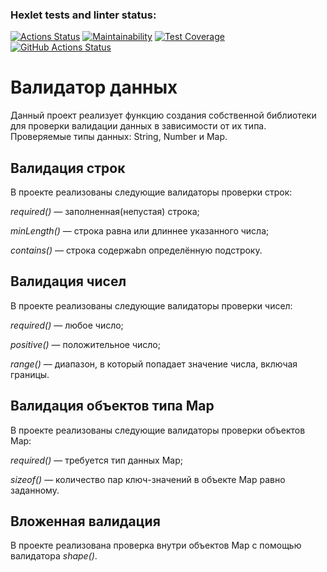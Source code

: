 ### Hexlet tests and linter status:
[![Actions Status](https://github.com/fedorovaea18/java-project-78/actions/workflows/hexlet-check.yml/badge.svg)](https://github.com/fedorovaea18/java-project-78/actions)
[![Maintainability](https://api.codeclimate.com/v1/badges/f98370da14866d304cd0/maintainability)](https://codeclimate.com/github/fedorovaea18/java-project-78/maintainability)
[![Test Coverage](https://api.codeclimate.com/v1/badges/f98370da14866d304cd0/test_coverage)](https://codeclimate.com/github/fedorovaea18/java-project-78/test_coverage)
[![GitHub Actions Status](https://github.com/fedorovaea18/java-project-78/actions/workflows/github-actions.yml/badge.svg)](https://github.com/fedorovaea18/java-project-78/actions)

# **Валидатор данных**

Данный проект реализует функцию создания собственной библиотеки для проверки валидации данных в зависимости от их типа. Проверяемые типы данных: String, Number и Map.

## **Валидация строк**

В проекте реализованы следующие валидаторы проверки строк:

_required()_ — заполненная(непустая) строка;

_minLength()_ — строка равна или длиннее указанного числа;

_contains()_ — cтрока содержаbn определённую подстроку.

## **Валидация чисел**

В проекте реализованы следующие валидаторы проверки чисел:

_required()_ — любое число;

_positive()_ — положительное число;

_range()_ — диапазон, в который попадает значение числа, включая границы.

## **Валидация объектов типа Map**

В проекте реализованы следующие валидаторы проверки объектов Map:

_required()_ — требуется тип данных Map;

_sizeof()_ — количество пар ключ-значений в объекте Map равно заданному.

## **Вложенная валидация**
В проекте реализована проверка внутри объектов Map с помощью валидатора _shape()_.
